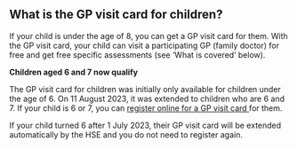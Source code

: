 ##  What is the GP visit card for children?

If your child is under the age of 8, you can get a GP visit card for them.
With the GP visit card, your child can visit a participating GP (family
doctor) for free and get free specific assessments (see ‘What is covered’
below).

**Children aged 6 and 7 now qualify**

The GP visit card for children was initially only available for children under
the age of 6. On 11 August 2023, it was extended to children who are 6 and 7.
If your child is 6 or 7, you can [ register online for a GP visit card
](https://www.sspcrs.ie/portal/free-gp-care-web/pub) for them.

If your child turned 6 after 1 July 2023, their GP visit card will be extended
automatically by the HSE and you do not need to register again.
